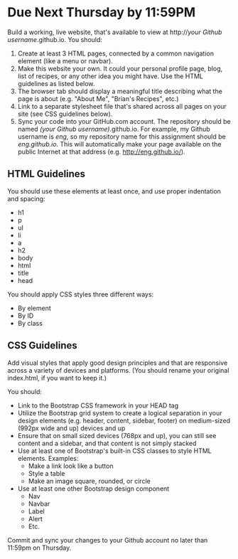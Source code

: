 # Due Next Thursday by 11:59PM

Build a working, live website, that's available to view at http://*your Github username*.github.io. You should:

1. Create at least 3 HTML pages, connected by a common navigation element (like a menu or navbar).
2. Make this website your own. It could your personal profile page, blog, list of recipes, or any other idea you might have. Use the HTML guidelines as listed below.
3. The browser tab should display a meaningful title describing what the page is about (e.g. "About Me", "Brian's Recipes", etc.)
4. Link to a separate stylesheet file that's shared across all pages on your site (see CSS guidelines below).
5. Sync your code into your GitHub.com account. The repository should be named *(your Github username)*.github.io. For example, my Github username is *eng*, so my repository name for this assignment should be *eng.github.io*. This will automatically make your page available on the public Internet at that address (e.g. http://eng.github.io/).

## HTML Guidelines

You should use these elements at least once, and use proper indentation and spacing:

* h1
* p
* ul
* li
* a
* h2
* body
* html
* title
* head

You should apply CSS styles three different ways:

* By element
* By ID
* By class

## CSS Guidelines

Add visual styles that apply good design principles and that are responsive across a variety of devices and platforms. (You should rename your original index.html, if you want to keep it.)

You should:

- Link to the Bootstrap CSS framework in your HEAD tag
- Utilize the Bootstrap grid system to create a logical separation in your design elements (e.g. header, content, sidebar, footer) on medium-sized (992px wide and up) devices and up
- Ensure that on small sized devices (768px and up), you can still see content and a sidebar, and that content is not simply stacked
- Use at least one of Bootstrap's built-in CSS classes to style HTML elements. Examples:
  - Make a link look like a button
  - Style a table
  - Make an image square, rounded, or circle
- Use at least one other Bootstrap design component
  - Nav
  - Navbar
  - Label
  - Alert
  - Etc.

Commit and sync your changes to your Github account no later than 11:59pm on Thursday.
